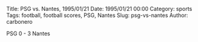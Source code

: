 Title: PSG vs. Nantes, 1995/01/21
Date: 1995/01/21 00:00
Category: sports
Tags: football, football scores, PSG, Nantes
Slug: psg-vs-nantes
Author: carbonero


PSG 0 - 3 Nantes
